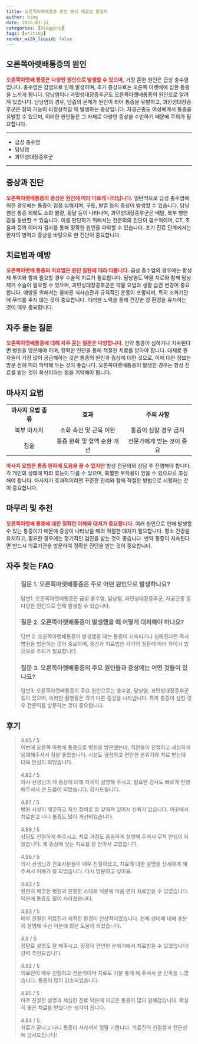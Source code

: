 ```yaml
---
title: 오른쪽아랫배통증 원인 증상 해결법 통찰력
author: bing
date: 2025-01-31
categories: [Blogging]
tags: [writing]
render_with_liquid: false
---
```



<h2 id='오른쪽아랫배통증의원인'>오른쪽아랫배통증의 원인</h2>

<p><b><span style="color: #ee2323;">오른쪽아랫배 통증은 다양한 원인으로 발생할 수 있으며,</span></b> 가장 흔한 원인은 급성 충수염입니다. 충수염은 감염으로 인해 발생하며, 초기 증상으로는 오른쪽 아랫배에 심한 통증을 느끼게 됩니다. 담낭염이나 과민성대장증후군도 오른쪽아랫배통증의 원인으로 알려져 있습니다. 담낭염의 경우, 담즙의 문제가 원인이 되어 통증을 유발하고, 과민성대장증후군은 장의 기능이 비정상적일 때 발생하는 증상입니다. 자궁근종도 여성에게서 통증을 유발할 수 있으며, 이러한 원인들은 그 자체로 다양한 증상을 수반하기 때문에 주의가 필요합니다.</p>

<hr />

<ul>
    <li>급성 충수염</li>
    <li>담낭염</li>
    <li>과민성대장증후군</li>
</ul>

<hr />

<h2 id='증상과진단'>증상과 진단</h2>

<p><b><span style="color: #ee2323;">오른쪽아랫배통증의 증상은 원인에 따라 다르게 나타납니다.</span></b> 일반적으로 급성 충수염에 의한 경우에는 통증이 점점 심해지며, 구토, 발열 등의 증상이 발생할 수 있습니다. 담낭염은 통증 외에도 소화 불량, 황달 등이 나타나며, 과민성대장증후군은 배탈, 복부 팽만감을 동반할 수 있습니다. 이를 판단하기 위해서는 전문의의 진단이 필수적이며, CT, 초음파 등의 이미지 검사를 통해 정확한 원인을 파악할 수 있습니다. 초기 진료 단계에서는 환자의 병력과 증상을 바탕으로 한 진단이 중요합니다.</p>

<h2 id='치료법과예방'>치료법과 예방</h2>

<p><b><span style="color: #ee2323;">오른쪽아랫배 통증의 치료법은 원인 질환에 따라 다릅니다.</span></b> 급성 충수염의 경우에는 항생제 투여와 함께 필요할 경우 수술적 치료가 필요합니다. 담낭염도 약물 치료와 함께 담낭 제거 수술이 필요할 수 있으며, 과민성대장증후군은 약물 요법과 생활 습관 변경이 중요합니다. 예방을 위해서는 올바른 식사습관과 규칙적인 운동이 포함되며, 특히 소화기관에 무리를 주지 않는 것이 중요합니다. 이러한 노력을 통해 건강한 장 환경을 유지하는 것이 매우 중요합니다.</p>

<h2 id='자주묻는질문'>자주 묻는 질문</h2>

<p><b><span style="color: #ee2323;">오른쪽아랫배통증에 대해 자주 묻는 질문은 다양합니다.</span></b> 만약 통증이 심하거나 지속된다면 병원을 방문해야 하며, 정확한 진단을 통해 적절한 치료를 받아야 합니다. 대체로 환자들이 가장 많이 궁금해하는 것은 통증의 원인과 증상에 대한 것으로, 이에 대한 정보는 방문 전에 미리 파악해 두는 것이 좋습니다. 오른쪽아랫배통증이 발생한 경우는 항상 진료를 받는 것이 최선이라는 점을 기억해야 합니다.</p>

<h2 id='마사지요법'>마사지 요법</h2>

<table>
    <tr>
        <td style="text-align: center; height: 17px;"><b>마사지 요법 종류</b></td>
        <td style="text-align: center; height: 17px;"><b>효과</b></td>
        <td style="text-align: center; height: 17px;"><b>주의 사항</b></td>
    </tr>
    <tr>
        <td style="text-align: center; height: 17px;">복부 마사지</td>
        <td style="text-align: center; height: 17px;">소화 촉진 및 근육 이완</td>
        <td style="text-align: center; height: 17px;">통증이 심할 경우 금지</td>
    </tr>
    <tr>
        <td style="text-align: center; height: 17px;">침술</td>
        <td style="text-align: center; height: 17px;">통증 완화 및 혈액 순환 개선</td>
        <td style="text-align: center; height: 17px;">전문가에게 받는 것이 중요</td>
    </tr>
</table>

<p><b><span style="color: #ee2323;">마사지 요법은 통증 완화에 도움을 줄 수 있지만</span></b> 항상 전문의와 상담 후 진행해야 합니다. 각 개인의 상태에 따라 효능이 다를 수 있으며, 특별한 부작용이 있을 수 있으므로 조심해야 합니다. 마사지가 효과적이려면 꾸준한 관리와 함께 적절한 방법으로 시행하는 것이 중요합니다.</p>

<h2 id='마무리와추천'>마무리 및 추천</h2>

<p><b><span style="color: #ee2323;">오른쪽아랫배 통증에 대한 정확한 이해와 대처가 중요합니다.</span></b> 여러 원인으로 인해 발생할 수 있는 통증이기 때문에 증상이 나타났을 때의 적절한 대처가 필요합니다. 평소 건강을 유지하고, 필요한 경우에는 정기적인 검진을 받는 것이 좋습니다. 만약 통증이 지속된다면 반드시 의료기관을 방문하여 정확한 진단을 받는 것이 중요합니다.</p>


<h2 id='자주_찾는_FAQ'>자주 찾는 FAQ</h2>
<div itemscope="" itemtype="https://schema.org/FAQPage"> 
<blockquote> 
<div itemscope="" itemprop="mainEntity" itemtype="https://schema.org/Question"> 
<h3 itemprop="name">질문 1. 오른쪽아랫배통증은 주로 어떤 원인으로 발생하나요? </h3> 
<div itemscope="" itemprop="acceptedAnswer" itemtype="https://schema.org/Answer"> 
<span itemprop="text"> <p>답변1. 오른쪽아랫배통증은 급성 충수염, 담낭염, 과민성대장증후군, 자궁근종 등 다양한 원인으로 인해 발생할 수 있습니다.</p> </span> 
</div> 
</div> 
<div itemscope="" itemprop="mainEntity" itemtype="https://schema.org/Question"> 
<h3 itemprop="name">질문 2. 오른쪽아랫배통증이 발생했을 때 어떻게 대처해야 하나요? </h3> 
<div itemscope="" itemprop="acceptedAnswer" itemtype="https://schema.org/Answer"> 
<span itemprop="text"> <p>답변 2. 오른쪽아랫배통증이 발생했을 때는 통증이 지속되거나 심해진다면 즉시 병원을 방문하는 것이 중요하며, 증상과 치료법은 각각의 질환에 따라 차이가 있으므로 주의가 필요합니다.</p> </span> 
</div> 
</div> 
<div itemscope="" itemprop="mainEntity" itemtype="https://schema.org/Question"> 
<h3 itemprop="name">질문 3. 오른쪽아랫배통증의 주요 원인들과 증상에는 어떤 것들이 있나요?</h3> 
<div itemscope="" itemprop="acceptedAnswer" itemtype="https://schema.org/Answer"> 
<span itemprop="text"> <p>답변3. 오른쪽아랫배통증의 주요 원인으로는 충수염, 담낭염, 과민성대장증후군 등이 있으며, 이러한 질병들은 각기 다른 증상을 나타냅니다. 특히 통증이 심한 경우 전문의를 방문하는 것이 중요합니다.</p> </span> 
</div> 
</div> 
</blockquote> 
</div>
<h2 id='후기'>후기</h2>
<div itemscope itemtype="https://schema.org/Product">
  <blockquote>
  <div itemprop="review" itemscope itemtype="https://schema.org/Review">
      <div itemprop="reviewRating" itemscope itemtype="https://schema.org/Rating"> <span itemprop="ratingValue">4.95</span> / <span itemprop="bestRating">5</span> </div>
      <span itemprop="reviewBody">이번에 오른쪽 아랫배 통증으로 병원을 방문했는데, 직원들이 친절하고 세심하게 응대해주셔서 정말 좋았습니다. 시설도 깔끔하고 편안한 분위기라 치료 받는데 더욱 안심이 되었습니다.</span>
  </div>
  <br>
  <div itemprop="review" itemscope itemtype="https://schema.org/Review">
      <div itemprop="reviewRating" itemscope itemtype="https://schema.org/Rating"> <span itemprop="ratingValue">4.82</span> / <span itemprop="bestRating">5</span> </div>
      <span itemprop="reviewBody">의사 선생님이 제 증상에 대해 자세히 설명해 주시고, 필요한 검사도 빠르게 진행해주셔서 큰 도움이 되었습니다. 감사드립니다.</span>
  </div>
  <br>
  <div itemprop="review" itemscope itemtype="https://schema.org/Review">
      <div itemprop="reviewRating" itemscope itemtype="https://schema.org/Rating"> <span itemprop="ratingValue">4.87</span> / <span itemprop="bestRating">5</span> </div>
      <span itemprop="reviewBody">병원 시설이 깨끗하고 최신 장비로 잘 갖춰져 있어서 신뢰가 갔습니다. 이곳에서 치료받고 나니 통증도 많이 개선되었습니다.</span>
  </div>
  <br>
  <div itemprop="review" itemscope itemtype="https://schema.org/Review">
      <div itemprop="reviewRating" itemscope itemtype="https://schema.org/Rating"> <span itemprop="ratingValue">4.89</span> / <span itemprop="bestRating">5</span> </div>
      <span itemprop="reviewBody">상담도 친절하게 해주시고, 치료 과정도 꼼꼼하게 설명해 주셔서 무척 안심이 되었습니다. 제 증상에 맞는 치료를 잘 받아서 고맙습니다.</span>
  </div>
  <br>
  <div itemprop="review" itemscope itemtype="https://schema.org/Review">
      <div itemprop="reviewRating" itemscope itemtype="https://schema.org/Rating"> <span itemprop="ratingValue">4.96</span> / <span itemprop="bestRating">5</span> </div>
      <span itemprop="reviewBody">의사 선생님과 간호사분들이 매우 친절하셨고, 치료에 대한 설명을 상세하게 해주셔서 이해가 잘 되었습니다. 다시 방문하고 싶어요.</span>
  </div>
  <br>
  <div itemprop="review" itemscope itemtype="https://schema.org/Review">
      <div itemprop="reviewRating" itemscope itemtype="https://schema.org/Rating"> <span itemprop="ratingValue">4.93</span> / <span itemprop="bestRating">5</span> </div>
      <span itemprop="reviewBody">완전히 깨끗한 병원과 친절한 스태프 덕분에 마음 편히 치료받을 수 있었습니다. 덕분에 통증도 많이 사라졌습니다.</span>
  </div>
  <br>
  <div itemprop="review" itemscope itemtype="https://schema.org/Review">
      <div itemprop="reviewRating" itemscope itemtype="https://schema.org/Rating"> <span itemprop="ratingValue">4.83</span> / <span itemprop="bestRating">5</span> </div>
      <span itemprop="reviewBody">매우 친절한 의료진과 쾌적한 환경이 인상적이었습니다. 현재 상태에 대해 충분히 설명해 주신 덕분에 많은 도움이 되었습니다.</span>
  </div>
  <br>
  <div itemprop="review" itemscope itemtype="https://schema.org/Review">
      <div itemprop="reviewRating" itemscope itemtype="https://schema.org/Rating"> <span itemprop="ratingValue">4.9</span> / <span itemprop="bestRating">5</span> </div>
      <span itemprop="reviewBody">정말로 설명도 잘 해주시고, 굉장히 편안한 분위기에서 치료받을 수 있었습니다! 강력 추천드립니다.</span>
  </div>
  <br>
  <div itemprop="review" itemscope itemtype="https://schema.org/Review">
      <div itemprop="reviewRating" itemscope itemtype="https://schema.org/Rating"> <span itemprop="ratingValue">4.92</span> / <span itemprop="bestRating">5</span> </div>
      <span itemprop="reviewBody">의료진이 매우 친절하고 전문적이며 치료도 기분 좋게 해 주셔서 큰 만족을 느꼈습니다. 통증이 많이 감소되었습니다.</span>
  </div>
  <br>
  <div itemprop="review" itemscope itemtype="https://schema.org/Review">
      <div itemprop="reviewRating" itemscope itemtype="https://schema.org/Rating"> <span itemprop="ratingValue">4.85</span> / <span itemprop="bestRating">5</span> </div>
      <span itemprop="reviewBody">아주 친절한 설명과 세심한 진료 덕분에 지금은 통증이 많이 덜해졌습니다. 확실히 좋은 치료를 받았다는 생각이 듭니다.</span>
  </div>
  <br>
  <div itemprop="review" itemscope itemtype="https://schema.org/Review">
      <div itemprop="reviewRating" itemscope itemtype="https://schema.org/Rating"> <span itemprop="ratingValue">4.84</span> / <span itemprop="bestRating">5</span> </div>
      <span itemprop="reviewBody">치료가 끝나고 나니 통증이 사라져서 정말 기쁩니다. 의료진의 친절함과 전문성에 감사드립니다!</span>
  </div>
  </blockquote>
</div>
